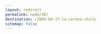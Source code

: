 ```yaml
---
layout: redirect
permalink: node/36/
destination: /2004-04-17-la-serena-chile
sitemap: false
---
```

